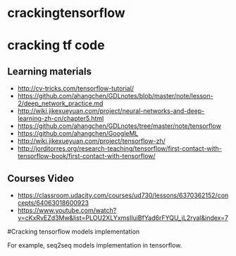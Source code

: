 # crackingtensorflow
# cracking tf code
## Learning materials
* http://cv-tricks.com/tensorflow-tutorial/
* https://github.com/ahangchen/GDLnotes/blob/master/note/lesson-2/deep_network_practice.md
* http://wiki.jikexueyuan.com/project/neural-networks-and-deep-learning-zh-cn/chapter5.html
* https://github.com/ahangchen/GDLnotes/tree/master/note/tensorflow
* https://github.com/ahangchen/GoogleML
* http://wiki.jikexueyuan.com/project/tensorflow-zh/
* http://jorditorres.org/research-teaching/tensorflow/first-contact-with-tensorflow-book/first-contact-with-tensorflow/

## Courses Video
* https://classroom.udacity.com/courses/ud730/lessons/6370362152/concepts/64063018600923
* https://www.youtube.com/watch?v=cKxRvEZd3Mw&list=PLOU2XLYxmsIIuiBfYad6rFYQU_jL2ryal&index=7



#Cracking tensorflow models implementation

For example, seq2seq models implementation in tensorflow.
